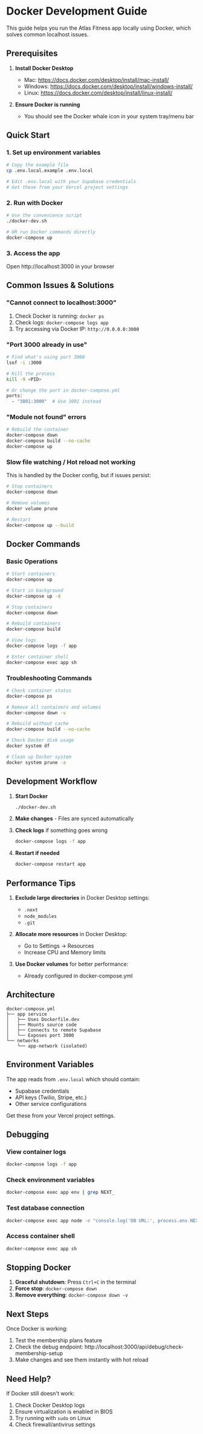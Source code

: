 # Docker Development Guide

This guide helps you run the Atlas Fitness app locally using Docker, which solves common localhost issues.

## Prerequisites

1. **Install Docker Desktop**
   - Mac: https://docs.docker.com/desktop/install/mac-install/
   - Windows: https://docs.docker.com/desktop/install/windows-install/
   - Linux: https://docs.docker.com/desktop/install/linux-install/

2. **Ensure Docker is running**
   - You should see the Docker whale icon in your system tray/menu bar

## Quick Start

### 1. Set up environment variables
```bash
# Copy the example file
cp .env.local.example .env.local

# Edit .env.local with your Supabase credentials
# Get these from your Vercel project settings
```

### 2. Run with Docker
```bash
# Use the convenience script
./docker-dev.sh

# OR run Docker commands directly
docker-compose up
```

### 3. Access the app
Open http://localhost:3000 in your browser

## Common Issues & Solutions

### "Cannot connect to localhost:3000"
1. Check Docker is running: `docker ps`
2. Check logs: `docker-compose logs app`
3. Try accessing via Docker IP: `http://0.0.0.0:3000`

### "Port 3000 already in use"
```bash
# Find what's using port 3000
lsof -i :3000

# Kill the process
kill -9 <PID>

# Or change the port in docker-compose.yml
ports:
  - "3001:3000"  # Use 3001 instead
```

### "Module not found" errors
```bash
# Rebuild the container
docker-compose down
docker-compose build --no-cache
docker-compose up
```

### Slow file watching / Hot reload not working
This is handled by the Docker config, but if issues persist:
```bash
# Stop containers
docker-compose down

# Remove volumes
docker volume prune

# Restart
docker-compose up --build
```

## Docker Commands

### Basic Operations
```bash
# Start containers
docker-compose up

# Start in background
docker-compose up -d

# Stop containers
docker-compose down

# Rebuild containers
docker-compose build

# View logs
docker-compose logs -f app

# Enter container shell
docker-compose exec app sh
```

### Troubleshooting Commands
```bash
# Check container status
docker-compose ps

# Remove all containers and volumes
docker-compose down -v

# Rebuild without cache
docker-compose build --no-cache

# Check Docker disk usage
docker system df

# Clean up Docker system
docker system prune -a
```

## Development Workflow

1. **Start Docker**
   ```bash
   ./docker-dev.sh
   ```

2. **Make changes** - Files are synced automatically

3. **Check logs** if something goes wrong
   ```bash
   docker-compose logs -f app
   ```

4. **Restart if needed**
   ```bash
   docker-compose restart app
   ```

## Performance Tips

1. **Exclude large directories** in Docker Desktop settings:
   - `.next`
   - `node_modules`
   - `.git`

2. **Allocate more resources** in Docker Desktop:
   - Go to Settings → Resources
   - Increase CPU and Memory limits

3. **Use Docker volumes** for better performance:
   - Already configured in docker-compose.yml

## Architecture

```
docker-compose.yml
├── app service
│   ├── Uses Dockerfile.dev
│   ├── Mounts source code
│   ├── Connects to remote Supabase
│   └── Exposes port 3000
└── networks
    └── app-network (isolated)
```

## Environment Variables

The app reads from `.env.local` which should contain:
- Supabase credentials
- API keys (Twilio, Stripe, etc.)
- Other service configurations

Get these from your Vercel project settings.

## Debugging

### View container logs
```bash
docker-compose logs -f app
```

### Check environment variables
```bash
docker-compose exec app env | grep NEXT_
```

### Test database connection
```bash
docker-compose exec app node -e "console.log('DB URL:', process.env.NEXT_PUBLIC_SUPABASE_URL)"
```

### Access container shell
```bash
docker-compose exec app sh
```

## Stopping Docker

1. **Graceful shutdown**: Press `Ctrl+C` in the terminal
2. **Force stop**: `docker-compose down`
3. **Remove everything**: `docker-compose down -v`

## Next Steps

Once Docker is working:
1. Test the membership plans feature
2. Check the debug endpoint: http://localhost:3000/api/debug/check-membership-setup
3. Make changes and see them instantly with hot reload

## Need Help?

If Docker still doesn't work:
1. Check Docker Desktop logs
2. Ensure virtualization is enabled in BIOS
3. Try running with `sudo` on Linux
4. Check firewall/antivirus settings